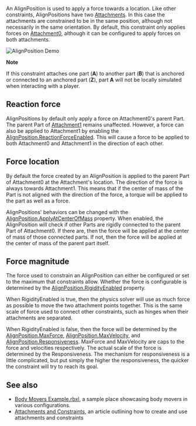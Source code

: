 An AlignPosition is used to apply a force towards a location. Like other constraints, AlignPositions have two [Attachments](https://developer.roblox.com/en-us/api-reference/class/Attachment). In this case the attachments are constrained to be in the same position, although not necessarily in the same orientation. By default, this constraint only applies forces on [Attachment0](https://developer.roblox.com/en-us/api-reference/property/Constraint/Attachment0), although it can be configured to apply forces on both attachments.

![AlignPosition Demo](https://developer.roblox.com/assets/bltf994f657b0e97add/AlignPositionDemo.gif)

**Note**  

If this constraint attaches one part (**A**) to another part (**B**) that is anchored or connected to an anchored part (**Z**), part **A** will not be locally simulated when interacting with a player.

Reaction force
--------------

AlignPositions by default only apply a force on Attachment0's parent Part. The parent Part of [Attachment1](https://developer.roblox.com/en-us/api-reference/property/Constraint/Attachment1) remains unaffected. However, a force can also be applied to Attachment1 by enabling the [AlignPosition.ReactionForceEnabled](https://developer.roblox.com/en-us/api-reference/property/AlignPosition/ReactionForceEnabled). This will cause a force to be applied to both Attachment0 and Attachment1 in the direction of each other.

Force location
--------------

By default the force created by an AlignPosition is applied to the parent Part of Attachment0 at the Attachment's location. The direction of the force is always towards Attachment1. This means that if the center of mass of the Part is not aligned with the direction of the force, a torque will be applied to the part as well as a force.

AlignPositions' behaviors can be changed with the [AlignPosition.ApplyAtCenterOfMass](https://developer.roblox.com/en-us/api-reference/property/AlignPosition/ApplyAtCenterOfMass) property. When enabled, the AlignPosition will check if other Parts are rigidly connected to the parent Part of Attachment0. If there are, then the force will be applied at the center of mass of those connected parts. If not, then the force will be applied at the center of mass of the parent part itself.

Force magnitude
---------------

The force used to constrain an AlignPosition can either be configured or set to the maximum that constraints allow. Whether the force is configurable is determined by the [AlignPosition.RigidityEnabled](https://developer.roblox.com/en-us/api-reference/property/AlignPosition/RigidityEnabled) property.

When RigidityEnabled is true, then the physics solver will use as much force as possible to move the two attachment points together. This is the same scale of force used to connect other constraints, such as hinges when their attachments are separated.

When RigidityEnabled is false, then the force will be determined by the [AlignPosition.MaxForce](https://developer.roblox.com/en-us/api-reference/property/AlignPosition/MaxForce), [AlignPosition.MaxVelocity](https://developer.roblox.com/en-us/api-reference/property/AlignPosition/MaxVelocity), and [AlignPosition.Responsiveness](https://developer.roblox.com/en-us/api-reference/property/AlignPosition/Responsiveness). MaxForce and MaxVelocity are caps to the force and velocities respectively. The actual scale of the force is determined by the Responsiveness. The mechanism for responsiveness is a little complicated, but put simply the higher the responsiveness, the quicker the constraint will try to reach its goal.

See also
--------

*   [Body Movers Example.rbxl](https://doy2mn9upadnk.cloudfront.net/uploads/default/original/3X/e/1/e17a844750802035b24f68ddcbd83f6312b8f1d6.rbxl), a sample place showcasing body movers in various configurations.
*   [Attachments and Constraints](https://developer.roblox.com/articles/Constraints), an article outlining how to create and use attachments and constraints